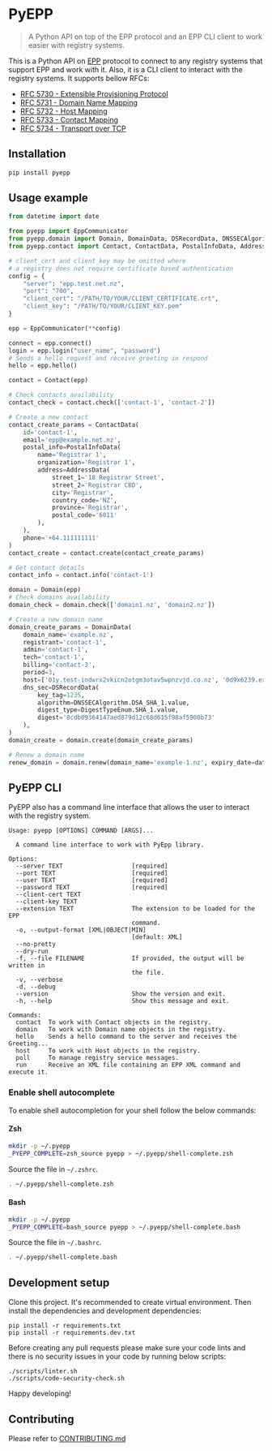 # PyEPP
>
> A Python API on top of the EPP protocol and an EPP CLI client to work easier with registry systems.

This is a Python API on [EPP](https://en.wikipedia.org/wiki/Extensible_Provisioning_Protocol) protocol to connect to
any registry systems that support EPP and work with it. Also, it is a CLI client to interact with the registry systems.
It supports bellow RFCs:

- [RFC 5730 - Extensible Provisioning Protocol](https://datatracker.ietf.org/doc/html/rfc5730)
- [RFC 5731 - Domain Name Mapping](https://datatracker.ietf.org/doc/html/rfc5731)
- [RFC 5732 - Host Mapping](https://datatracker.ietf.org/doc/html/rfc5732)
- [RFC 5733 - Contact Mapping](https://datatracker.ietf.org/doc/html/rfc5733)
- [RFC 5734 - Transport over TCP](https://datatracker.ietf.org/doc/html/rfc5734)

## Installation

```sh
pip install pyepp
```

## Usage example

```python
from datetime import date

from pyepp import EppCommunicator
from pyepp.domain import Domain, DomainData, DSRecordData, DNSSECAlgorithm, DigestTypeEnum
from pyepp.contact import Contact, ContactData, PostalInfoData, AddressData

# client_cert and client_key may be omitted where
# a registry does not require certificate based authentication
config = {
    "server": "epp.test.net.nz",
    "port": "700",
    "client_cert": "/PATH/TO/YOUR/CLIENT_CERTIFICATE.crt",
    "client_key": "/PATH/TO/YOUR/CLIENT_KEY.pem"
}

epp = EppCommunicator(**config)

connect = epp.connect()
login = epp.login("user_name", "password")
# Sends a hello request and receive greeting in respond
hello = epp.hello()

contact = Contact(epp)

# Check contacts availability
contact_check = contact.check(['contact-1', 'contact-2'])

# Create a new contact
contact_create_params = ContactData(
    id='contact-1',
    email='epp@example.net.nz',
    postal_info=PostalInfoData(
        name='Registrar 1',
        organization='Registrar 1',
        address=AddressData(
            street_1='18 Registrar Street',
            street_2='Registrar CBD',
            city='Registrar',
            country_code='NZ',
            province='Registrar',
            postal_code='6011'
        ),
    ),
    phone='+64.111111111'
)
contact_create = contact.create(contact_create_params)

# Get contact details
contact_info = contact.info('contact-1')

domain = Domain(epp)
# Check domains availability
domain_check = domain.check(['domain1.nz', 'domain2.nz'])

# Create a new domain name
domain_create_params = DomainData(
    domain_name='example.nz',
    registrant='contact-1',
    admin='contact-1',
    tech='contact-1',
    billing='contact-3',
    period=3,
    host=['01y.test-indwrx2vkicn2otgm3otav5wpnzvjd.co.nz', '0d9x6239.example.co.nz'],
    dns_sec=DSRecordData(
        key_tag=1235,
        algorithm=DNSSECAlgorithm.DSA_SHA_1.value,
        digest_type=DigestTypeEnum.SHA_1.value,
        digest='8cdb09364147aed879d12c68d615f98af5900b73'
    ),
)
domain_create = domain.create(domain_create_params)

# Renew a domain name
renew_domain = domain.renew(domain_name='example-1.nz', expiry_date=date(2024, 2, 23), period=2)
```

## PyEPP CLI

PyEPP also has a command line interface that allows the user to interact with the registry system.

```text
Usage: pyepp [OPTIONS] COMMAND [ARGS]...

  A command line interface to work with PyEpp library.

Options:
  --server TEXT                   [required]
  --port TEXT                     [required]
  --user TEXT                     [required]
  --password TEXT                 [required]
  --client-cert TEXT
  --client-key TEXT
  --extension TEXT                The extension to be loaded for the EPP
                                  command.
  -o, --output-format [XML|OBJECT|MIN]
                                  [default: XML]
  --no-pretty
  --dry-run
  -f, --file FILENAME             If provided, the output will be written in
                                  the file.
  -v, --verbose
  -d, --debug
  --version                       Show the version and exit.
  -h, --help                      Show this message and exit.

Commands:
  contact  To work with Contact objects in the registry.
  domain   To work with Domain name objects in the registry.
  hello    Sends a hello command to the server and receives the Greeting...
  host     To work with Host objects in the registry.
  poll     To manage registry service messages.
  run      Receive an XML file containing an EPP XML command and execute it.
```

### Enable shell autocomplete

To enable shell autocompletion for your shell follow the below commands:

#### Zsh

```sh
mkdir -p ~/.pyepp
_PYEPP_COMPLETE=zsh_source pyepp > ~/.pyepp/shell-complete.zsh
```

Source the file in `~/.zshrc`.

```sh
. ~/.pyepp/shell-complete.zsh
```

#### Bash

```sh
mkdir -p ~/.pyepp
_PYEPP_COMPLETE=bash_source pyepp > ~/.pyepp/shell-complete.bash
```

Source the file in `~/.bashrc`.

```sh
. ~/.pyepp/shell-complete.bash
```

## Development setup

Clone this project. It's recommended to create virtual environment. Then install the dependencies and
development dependencies:

```shell
pip install -r requirements.txt
pip install -r requirements.dev.txt
```

Before creating any pull requests please make sure your code lints and there is no security issues in your code
by running below scripts:

```shell
./scripts/linter.sh
./scripts/code-security-check.sh
```

Happy developing!

## Contributing

Please refer to [CONTRIBUTING.md](CONTRIBUTING.md)

<!-- Markdown link & img dfn's -->
